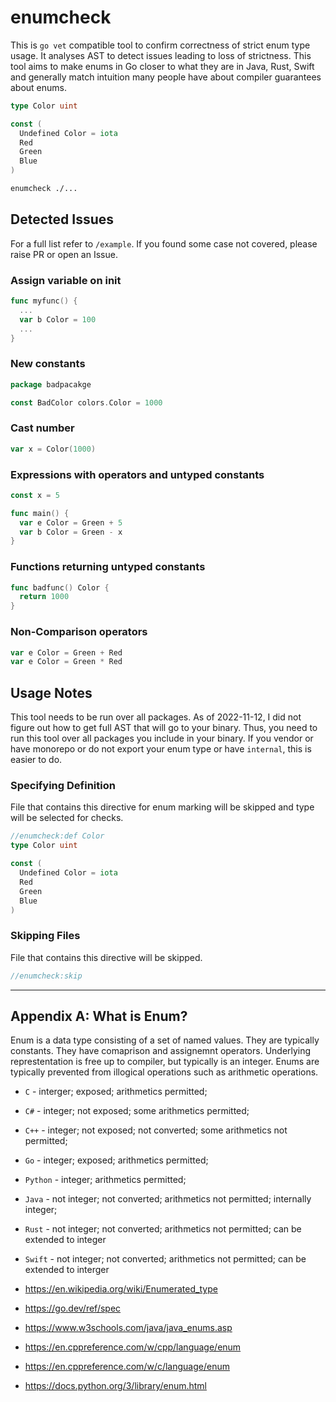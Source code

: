# enumcheck

This is `go vet` compatible tool to confirm correctness of strict enum type usage.
It analyses AST to detect issues leading to loss of strictness.
This tool aims to make enums in Go closer to what they are in Java, Rust, Swift and generally match intuition many people have about compiler guarantees about enums.

```go
type Color uint

const (
  Undefined Color = iota
  Red
  Green
  Blue
)
```

```bash
enumcheck ./...
```

## Detected Issues

For a full list refer to `/example`.
If you found some case not covered, please raise PR or open an Issue.

### Assign variable on init

```go
func myfunc() {
  ...
  var b Color = 100
  ...
}
```

### New constants

```go
package badpacakge

const BadColor colors.Color = 1000
```

### Cast number

```go
var x = Color(1000)
```

### Expressions with operators and untyped constants

```go
const x = 5

func main() {
  var e Color = Green + 5
  var b Color = Green - x
}
```

### Functions returning untyped constants

```go
func badfunc() Color {
  return 1000
}
```

### Non-Comparison operators

```go
var e Color = Green + Red
var e Color = Green * Red
```

## Usage Notes

This tool needs to be run over all packages.
As of 2022-11-12, I did not figure out how to get full AST that will go to your binary.
Thus, you need to run this tool over all packages you include in your binary.
If you vendor or have monorepo or do not export your enum type or have `internal`, this is easier to do.

### Specifying Definition

File that contains this directive for enum marking will be skipped and type will be selected for checks.

```go
//enumcheck:def Color
type Color uint

const (
  Undefined Color = iota
  Red
  Green
  Blue
)
```

### Skipping Files

File that contains this directive will be skipped.

```go 
//enumcheck:skip
```

----

## Appendix A: What is Enum?

Enum is a data type consisting of a set of named values.
They are typically constants.
They have comaprison and assignemnt operators.
Underlying represtentation is free up to compiler, but typically is an integer.
Enums are typically prevented from illogical operations such as arithmetic operations.

* `C` - interger; exposed; arithmetics permitted;
* `C#` - integer; not exposed; some arithmetics permitted;
* `C++` - integer; not exposed; not converted; some arithmetics not permitted;
* `Go` - integer; exposed; arithmetics permitted;
* `Python` - integer; arithmetics permitted;
* `Java` - not integer; not converted; arithmetics not permitted; internally integer;
* `Rust` - not integer; not converted; arithmetics not permitted; can be extended to integer
* `Swift` - not integer; not converted; arithmetics not permitted; can be extended to interger

* https://en.wikipedia.org/wiki/Enumerated_type
* https://go.dev/ref/spec
* https://www.w3schools.com/java/java_enums.asp
* https://en.cppreference.com/w/cpp/language/enum
* https://en.cppreference.com/w/c/language/enum
* https://docs.python.org/3/library/enum.html
